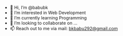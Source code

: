 - 👋 Hi, I’m @babubk
- 👀 I’m interested in Web Development
- 🌱 I’m currently learning Programming
- 💞️ I’m looking to collaborate on ...
- 📫 Reach out to me via mail: bkbabu292@gmail.com

<!---
babubk/babubk is a ✨ special ✨ repository because its `README.md` (this file) appears on your GitHub profile.
You can click the Preview link to take a look at your changes.
--->
